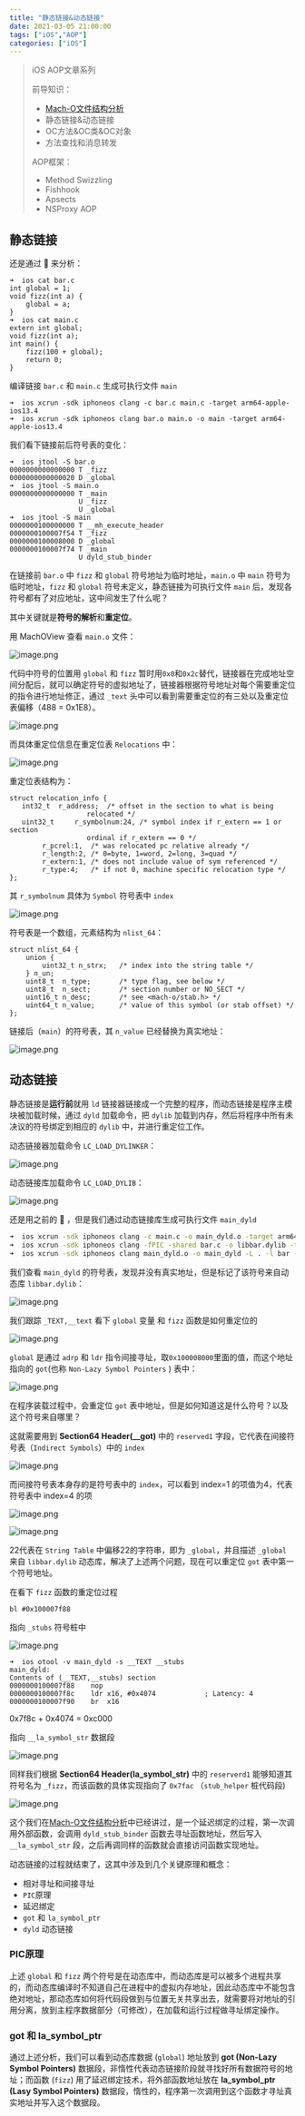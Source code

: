 ```yaml
---
title: "静态链接&动态链接"
date: 2021-03-05 21:00:00
tags: ["iOS","AOP"]
categories: ["iOS"]
---
```



> iOS AOP文章系列
> 
> 前导知识：
> * [Mach-O文件结构分析](https://houugen.fun/posts/mach-o%E6%96%87%E4%BB%B6%E7%BB%93%E6%9E%84%E5%88%86%E6%9E%90.html)
> * 静态链接&动态链接
> * OC方法&OC类&OC对象
> * 方法查找和消息转发
> 
> AOP框架：
> * Method Swizzling
> * Fishhook
> * Apsects
> * NSProxy AOP

## 静态链接

还是通过 🌰 来分析：

```shell
➜  ios cat bar.c
int global = 1;
void fizz(int a) {
    global = a;
}
➜  ios cat main.c
extern int global;
void fizz(int a);
int main() {
    fizz(100 + global);
    return 0;
}
```

编译链接 `bar.c` 和 `main.c` 生成可执行文件 `main`

```shell
➜  ios xcrun -sdk iphoneos clang -c bar.c main.c -target arm64-apple-ios13.4
➜  ios xcrun -sdk iphoneos clang bar.o main.o -o main -target arm64-apple-ios13.4
```

我们看下链接前后符号表的变化：

```shell
➜  ios jtool -S bar.o
0000000000000000 T _fizz
0000000000000020 D _global
➜  ios jtool -S main.o
0000000000000000 T _main
                 U _fizz
                 U _global
➜  ios jtool -S main
0000000100000000 T __mh_execute_header
0000000100007f54 T _fizz
0000000100008000 D _global
0000000100007f74 T _main
                 U dyld_stub_binder
```

在链接前 `bar.o` 中 `fizz` 和 `global` 符号地址为临时地址，`main.o` 中 `main` 符号为临时地址，`fizz` 和 `global` 符号未定义，静态链接为可执行文件 `main` 后，发现各符号都有了对应地址，这中间发生了什么呢？

其中关键就是**符号的解析**和**重定位**。

用 MachOView 查看 `main.o` 文件：

![image.png](./静态链接&动态链接.assets/1616051573607-0e9cbfb7-806e-41c7-bdbe-0560d945de0c.png)

代码中符号的位置用 `global` 和 `fizz` 暂时用`0x0`和`0x2c`替代，链接器在完成地址空间分配后，就可以确定符号的虚拟地址了，链接器根据符号地址对每个需要重定位的指令进行地址修正，通过 `_text` 头中可以看到需要重定位的有三处以及重定位表偏移（488 = 0x1E8）。

![image.png](./静态链接&动态链接.assets/1616052019933-d437e4f8-afe1-47a7-8b94-b4bd704a8a93.png)

而具体重定位信息在重定位表 `Relocations` 中：

![image.png](./静态链接&动态链接.assets/1616052905516-370e52eb-c467-4df9-927a-61c3e43efb6a.png)

重定位表结构为：

```
struct relocation_info {
   int32_t  r_address;  /* offset in the section to what is being
                   relocated */
   uint32_t     r_symbolnum:24, /* symbol index if r_extern == 1 or section
                   ordinal if r_extern == 0 */
        r_pcrel:1,  /* was relocated pc relative already */
        r_length:2, /* 0=byte, 1=word, 2=long, 3=quad */
        r_extern:1, /* does not include value of sym referenced */
        r_type:4;   /* if not 0, machine specific relocation type */
};
```

其 `r_symbolnum` 具体为 `Symbol` 符号表中 `index`

![image.png](./静态链接&动态链接.assets/1616052930555-0fa0b1ed-5579-4417-ac17-4db11b9b9163.png)

符号表是一个数组，元素结构为 `nlist_64`：

```
struct nlist_64 {
    union {
        uint32_t n_strx;   /* index into the string table */
    } n_un;
    uint8_t  n_type;       /* type flag, see below */
    uint8_t  n_sect;       /* section number or NO_SECT */
    uint16_t n_desc;       /* see <mach-o/stab.h> */
    uint64_t n_value;      /* value of this symbol (or stab offset) */
};
```

链接后（`main`）的符号表，其 `n_value` 已经替换为真实地址：

![image.png](./静态链接&动态链接.assets/1616079174800-30bbebe4-11b5-4b1f-8a5c-da47e9462bdc.png)

## 动态链接

静态链接是**运行前**就用 `ld` 链接器链接成一个完整的程序，而动态链接是程序主模块被加载时候，通过 `dyld` 加载命令，把 `dylib` 加载到内存，然后将程序中所有未决议的符号绑定到相应的 `dylib` 中，并进行重定位工作。

动态链接器加载命令 `LC_LOAD_DYLINKER`：

![image.png](./静态链接&动态链接.assets/1616080052259-10e499da-d350-40be-a591-4ab8960dc84c.png)

动态链接库加载命令 `LC_LOAD_DYLIB`：

![image.png](./静态链接&动态链接.assets/1616080117478-dfaa7aef-8cf5-4f5c-9cdd-daaec7d10df4.png)

还是用之前的 🌰 ，但是我们通过动态链接库生成可执行文件 `main_dyld`

```sh
➜  ios xcrun -sdk iphoneos clang -c main.c -o main_dyld.o -target arm64-apple-ios13.4
➜  ios xcrun -sdk iphoneos clang -fPIC -shared bar.c -o libbar.dylib -target arm64-apple-ios13.4
➜  ios xcrun -sdk iphoneos clang main_dyld.o -o main_dyld -L . -l bar -target arm64-apple-ios13.4
```

我们查看 `main_dyld` 的符号表，发现并没有真实地址，但是标记了该符号来自动态库 `libbar.dylib`：

![image.png](./静态链接&动态链接.assets/1616080726776-71e3446c-e580-4aa0-9aa5-e3ce46031ef7.png)

我们跟踪 `_TEXT,__text` 看下 `global` 变量 和 `fizz` 函数是如何重定位的

![image.png](./静态链接&动态链接.assets/1616082634070-cc9b2245-754b-4a5a-bdea-57c353c82c3f.png)

`global` 是通过 `adrp` 和 `ldr` 指令间接寻址，取`0x100008000`里面的值，而这个地址指向的 `got`(也称 `Non-Lazy Symbol Pointers` ) 表中：

![image.png](./静态链接&动态链接.assets/1616083101771-f7f8a583-f570-4db4-b845-4a75daa9c463.png)

在程序装载过程中，会重定位 `got` 表中地址，但是如何知道这是什么符号？以及这个符号来自哪里？

这就需要用到 **Section64 Header(__got)** 中的 `reserved1` 字段，它代表在间接符号表（`Indirect Symbols`）中的 `index`

![image.png](./静态链接&动态链接.assets/1616083318418-eb2b455c-adcd-49b3-8284-3799e8d77c51.png)

而间接符号表本身存的是符号表中的 `index`，可以看到 index=1 的项值为4，代表符号表中 index=4 的项

![image.png](./静态链接&动态链接.assets/1616083546713-b82bb228-384c-4890-bbc1-a733fa7a3c0c.png)

![image.png](./静态链接&动态链接.assets/1616083716102-84a1698d-224e-4411-9c68-98e12b6a7657.png)

22代表在 `String Table` 中偏移22的字符串，即为 `_global`，并且描述 `_global` 来自 `libbar.dylib` 动态库，解决了上述两个问题，现在可以重定位 `got` 表中第一个符号地址。



在看下 `fizz` 函数的重定位过程

`bl #0x100007f88`

指向 `_stubs` 符号桩中

![image.png](./静态链接&动态链接.assets/1616084090534-23415a04-a235-498d-b535-fc057efb2a51.png)

```shell
➜  ios otool -v main_dyld -s __TEXT __stubs
main_dyld:
Contents of (__TEXT,__stubs) section
0000000100007f88    nop
0000000100007f8c    ldr x16, #0x4074            ; Latency: 4
0000000100007f90    br  x16
```

0x7f8c + 0x4074 = 0xc000

指向 `__la_symbol_str` 数据段

![image.png](./静态链接&动态链接.assets/1616084517026-e59964a7-5bc6-4150-8bd5-faaa7f49e199.png)

同样我们根据 **Section64 Header(la_symbol_str)** 中的 `reserverd1` 能够知道其符号名为 `_fizz`，而该函数的具体实现指向了 `0x7fac` （`stub_helper` 桩代码段)

![image.png](./静态链接&动态链接.assets/1616084754983-40f42096-9d26-4c3f-9984-b26af85cfd65.png)

这个我们在[Mach-O文件结构分析](https://houugen.fun/posts/mach-o%E6%96%87%E4%BB%B6%E7%BB%93%E6%9E%84%E5%88%86%E6%9E%90.html)中已经讲过，是一个延迟绑定的过程，第一次调用外部函数，会调用 `dyld_stub_binder` 函数去寻址函数地址，然后写入 `__la_symbol_str` 段，之后再调同样的函数就会直接访问函数实现地址。



动态链接的过程就结束了，这其中涉及到几个关键原理和概念：

- 相对寻址和间接寻址
- `PIC`原理
- 延迟绑定
- `got` 和 `la_symbol_ptr`
- `dyld` 动态链接

### PIC原理

上述 `global` 和 `fizz` 两个符号是在动态库中，而动态库是可以被多个进程共享的，而动态库编译时不知道自己在进程中的虚拟内存地址，因此动态库中不能包含绝对地址，那动态库如何将代码段做到与位置无关共享出去，就需要将对地址的引用分离，放到主程序数据部分（可修改），在加载和运行过程做寻址绑定操作。

### got 和 la_symbol_ptr

通过上述分析，我们可以看到动态库数据 (`global`) 地址放到 **got (Non-Lazy Symbol Pointers)** 数据段，非惰性代表动态链接阶段就寻找好所有数据符号的地址；而函数 (`fizz`) 用了延迟绑定技术，将外部函数地址放在 **la_symbol_ptr (Lasy Symbol Pointers)** 数据段，惰性的，程序第一次调用到这个函数才寻址真实地址并写入这个数据段。